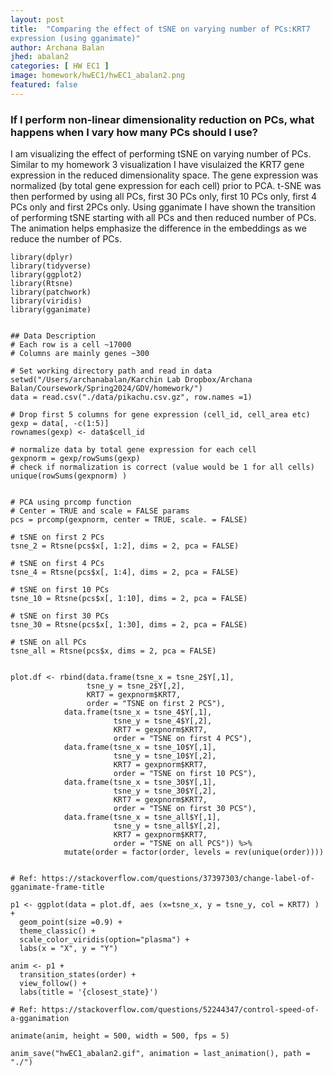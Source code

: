 ```yaml
---
layout: post
title:  "Comparing the effect of tSNE on varying number of PCs:KRT7 
expression (using gganimate)"
author: Archana Balan
jhed: abalan2
categories: [ HW EC1 ]
image: homework/hwEC1/hwEC1_abalan2.png
featured: false
---
```

### If I perform non-linear dimensionality reduction on PCs, what happens when I vary how many PCs should I use?

I am visualizing the effect of performing tSNE on varying number of PCs. Similar to my homework 3 visualization I have visulaized the 
KRT7 gene expression in the reduced dimensionality space. The gene expression was normalized (by total gene 
expression for each cell) prior to PCA. t-SNE was then performed by using all PCs, first 30 PCs only, first 10 PCs only, first 4 PCs only and first 2PCs only. Using gganimate I have shown the transition of performing tSNE starting with all PCs 
and then reduced number of PCs. The animation helps emphasize the difference in the embeddings as we reduce the number of PCs.




```{r}
library(dplyr)
library(tidyverse)
library(ggplot2)
library(Rtsne)
library(patchwork)
library(viridis)
library(gganimate)


## Data Description
# Each row is a cell ~17000
# Columns are mainly genes ~300

# Set working directory path and read in data
setwd("/Users/archanabalan/Karchin Lab Dropbox/Archana Balan/Coursework/Spring2024/GDV/homework/")
data = read.csv("./data/pikachu.csv.gz", row.names =1)

# Drop first 5 columns for gene expression (cell_id, cell_area etc)
gexp = data[, -c(1:5)]
rownames(gexp) <- data$cell_id

# normalize data by total gene expression for each cell
gexpnorm = gexp/rowSums(gexp)
# check if normalization is correct (value would be 1 for all cells)
unique(rowSums(gexpnorm) )


# PCA using prcomp function
# Center = TRUE and scale = FALSE params
pcs = prcomp(gexpnorm, center = TRUE, scale. = FALSE)

# tSNE on first 2 PCs
tsne_2 = Rtsne(pcs$x[, 1:2], dims = 2, pca = FALSE)

# tSNE on first 4 PCs
tsne_4 = Rtsne(pcs$x[, 1:4], dims = 2, pca = FALSE)

# tSNE on first 10 PCs
tsne_10 = Rtsne(pcs$x[, 1:10], dims = 2, pca = FALSE)

# tSNE on first 30 PCs
tsne_30 = Rtsne(pcs$x[, 1:30], dims = 2, pca = FALSE)

# tSNE on all PCs
tsne_all = Rtsne(pcs$x, dims = 2, pca = FALSE)


plot.df <- rbind(data.frame(tsne_x = tsne_2$Y[,1],
                 tsne_y = tsne_2$Y[,2], 
                 KRT7 = gexpnorm$KRT7, 
                 order = "TSNE on first 2 PCS"),
            data.frame(tsne_x = tsne_4$Y[,1],
                       tsne_y = tsne_4$Y[,2], 
                       KRT7 = gexpnorm$KRT7, 
                       order = "TSNE on first 4 PCS"), 
            data.frame(tsne_x = tsne_10$Y[,1],
                       tsne_y = tsne_10$Y[,2], 
                       KRT7 = gexpnorm$KRT7, 
                       order = "TSNE on first 10 PCS"),
            data.frame(tsne_x = tsne_30$Y[,1],
                       tsne_y = tsne_30$Y[,2], 
                       KRT7 = gexpnorm$KRT7, 
                       order = "TSNE on first 30 PCS"),
            data.frame(tsne_x = tsne_all$Y[,1],
                       tsne_y = tsne_all$Y[,2], 
                       KRT7 = gexpnorm$KRT7, 
                       order = "TSNE on all PCS")) %>% 
            mutate(order = factor(order, levels = rev(unique(order))))


# Ref: https://stackoverflow.com/questions/37397303/change-label-of-gganimate-frame-title

p1 <- ggplot(data = plot.df, aes (x=tsne_x, y = tsne_y, col = KRT7) ) +
  geom_point(size =0.9) +
  theme_classic() + 
  scale_color_viridis(option="plasma") +
  labs(x = "X", y = "Y") 

anim <- p1 + 
  transition_states(order) +
  view_follow() +
  labs(title = '{closest_state}') 

# Ref: https://stackoverflow.com/questions/52244347/control-speed-of-a-gganimation

animate(anim, height = 500, width = 500, fps = 5)

anim_save("hwEC1_abalan2.gif", animation = last_animation(), path = "./")



```

